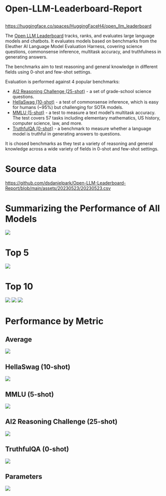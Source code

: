 # Open-LLM-Leaderboard-Report
## 
https://huggingface.co/spaces/HuggingFaceH4/open_llm_leaderboard

The [Open LLM Leaderboard](https://huggingface.co/spaces/HuggingFaceH4/open_llm_leaderboard) tracks, ranks, and evaluates large language models and chatbots. It evaluates models based on benchmarks from the Eleuther AI Language Model Evaluation Harness, covering science questions, commonsense inference, multitask accuracy, and truthfulness in generating answers. 

The benchmarks aim to test reasoning and general knowledge in different fields using 0-shot and few-shot settings.

Evaluation is performed against 4 popular benchmarks:
- [AI2 Reasoning Challenge (25-shot)](https://allenai.org/data/arc) - a set of grade-school science questions.
- [HellaSwag (10-shot)](https://paperswithcode.com/dataset/hellaswag) - a test of commonsense inference, which is easy for humans (~95%) but challenging for SOTA models.
- [MMLU (5-shot)](https://paperswithcode.com/sota/multi-task-language-understanding-on-mmlu) - a test to measure a text model’s multitask accuracy. The test covers 57 tasks including elementary mathematics, US history, computer science, law, and more.
- [TruthfulQA (0-shot)](https://paperswithcode.com/dataset/truthfulqa) - a benchmark to measure whether a language model is truthful in generating answers to questions.

It is chosed benchmarks as they test a variety of reasoning and general knowledge across a wide variety of fields in 0-shot and few-shot settings.

# Source data
https://github.com/dsdanielpark/Open-LLM-Leaderboard-Report/blob/main/assets/20230523/20230523.csv

#  Summarizing the Performance of All Models
![](assets/20230523/totalplot.png)

# Top 5
![](assets/20230523/top5plot.png)

# Top 10
![](assets/20230523/mainplot_top10.png)
![](assets/20230523/top10_with_barplot.png)
![](assets/20230523/top10_with_lineplot.png)

# Performance by Metric

## Average
![](assets/20230523/Average.png)

## HellaSwag (10-shot)
![](assets/20230523/HellaSwag%20(10-shot).png)

## MMLU (5-shot)
![](assets/20230523/MMLU%20(5-shot).png)

## AI2 Reasoning Challenge (25-shot)
![](assets/20230523/ARC%20(25-shot).png)

## TruthfulQA (0-shot)
![](assets/20230523/TruthfulQA%20(0-shot).png)

## Parameters
![](assets/20230523/Parameters.png)

## 
